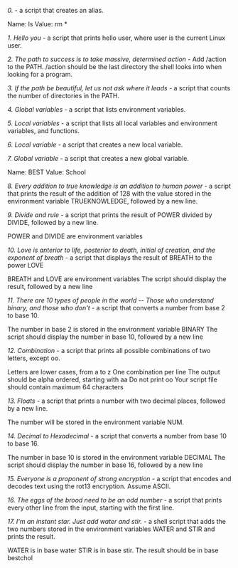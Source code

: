 *0. <o>* - a script that creates an alias.

Name: ls
Value: rm *

*1. Hello you* - a script that prints hello user, where user is the current Linux user.

*2. The path to success is to take massive, determined action* - Add /action to the PATH. /action should be the last directory the shell looks into when looking for a program.

*3. If the path be beautiful, let us not ask where it leads* - a script that counts the number of directories in the PATH.

*4. Global variables* - a script that lists environment variables.

*5. Local variables* -  a script that lists all local variables and environment variables, and functions.

*6. Local variable* - a script that creates a new local variable.

*7. Global variable* - a script that creates a new global variable.

Name: BEST
Value: School

*8. Every addition to true knowledge is an addition to human power* - a script that prints the result of the addition of 128 with the value stored in the environment variable TRUEKNOWLEDGE, followed by a new line.

*9. Divide and rule* -  a script that prints the result of POWER divided by DIVIDE, followed by a new line.

POWER and DIVIDE are environment variables

*10. Love is anterior to life, posterior to death, initial of creation, and the exponent of breath* -  a script that displays the result of BREATH to the power LOVE

BREATH and LOVE are environment variables
The script should display the result, followed by a new line

*11. There are 10 types of people in the world -- Those who understand binary, and those who don't* - a script that converts a number from base 2 to base 10.

The number in base 2 is stored in the environment variable BINARY
The script should display the number in base 10, followed by a new line

*12. Combination* -  a script that prints all possible combinations of two letters, except oo.

Letters are lower cases, from a to z
One combination per line
The output should be alpha ordered, starting with aa
Do not print oo
Your script file should contain maximum 64 characters

*13. Floats* -  a script that prints a number with two decimal places, followed by a new line.

The number will be stored in the environment variable NUM.

*14. Decimal to Hexadecimal* -  a script that converts a number from base 10 to base 16.

The number in base 10 is stored in the environment variable DECIMAL
The script should display the number in base 16, followed by a new line

*15. Everyone is a proponent of strong encryption* - a script that encodes and decodes text using the rot13 encryption. Assume ASCII.

*16. The eggs of the brood need to be an odd number* - a script that prints every other line from the input, starting with the first line.

*17. I'm an instant star. Just add water and stir.* - a shell script that adds the two numbers stored in the environment variables WATER and STIR and prints the result.

WATER is in base water
STIR is in base stir.
The result should be in base bestchol
